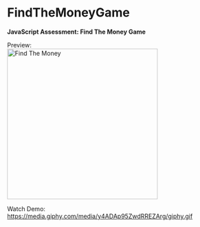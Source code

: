 # FindTheMoneyGame

<b>JavaScript Assessment: Find The Money Game</b>

Preview:\
<img width="350" alt="Find The Money" src="https://user-images.githubusercontent.com/108328227/193250838-dda0b31f-29a7-4a39-a7df-3b2d517dfbca.png">

Watch Demo:\
https://media.giphy.com/media/y4ADAp95ZwdRREZArg/giphy.gif
